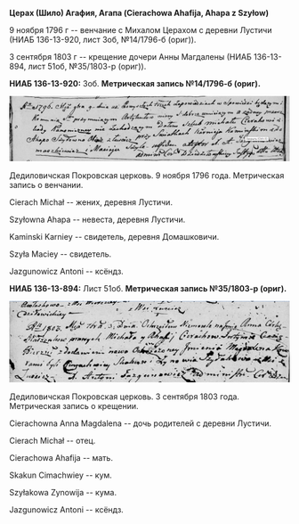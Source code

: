 **Церах (Шило) Агафия, Агапа (Cierachowa Ahafija, Ahapa z Szyłow)**

9 ноября 1796 г -- венчание с Михалом Церахом с деревни Лустичи (НИАБ
136-13-920, лист 3об, №14/1796-б (ориг)).

3 сентября 1803 г -- крещение дочери Анны Магдалены (НИАБ 136-13-894,
лист 51об, №35/1803-р (ориг)).

**НИАБ 136-13-920:** 3об. **Метрическая запись №14/1796-б (ориг).**

![](./media/53dd87f0081819721fe8ac4530d155d03446d6c4.png)

Дедиловичская Покровская церковь. 9 ноября 1796 года. Метрическая запись
о венчании.

Cierach Michał -- жених, деревня Лустичи.

Szyłowna Ahapa -- невеста, деревня Лустичи.

Kaminski Karniey -- свидетель, деревня Домашковичи.

Szyła Maciey -- свидетель.

Jazgunowicz Antoni -- ксёндз.

**НИАБ 136-13-894:** Лист 51об. **Метрическая запись №35/1803-р
(ориг).**

![](./media/0408e20bb1785431690de43afffbfe14f0dee3f4.png)

Дедиловичская Покровская церковь. 3 сентября 1803 года. Метрическая
запись о крещении.

Cierachowna Anna Magdalena -- дочь родителей с деревни Лустичи.

Cierach Michał -- отец.

Cierachowa Ahafija -- мать.

Skakun Cimachwiey -- кум.

Szyłakowa Zynowija -- кума.

Jazgunowicz Antoni -- ксёндз.
